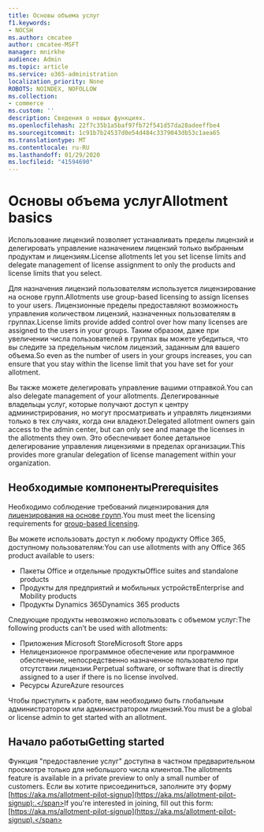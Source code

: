```yaml
---
title: Основы объема услуг
f1.keywords:
- NOCSH
ms.author: cmcatee
author: cmcatee-MSFT
manager: mnirkhe
audience: Admin
ms.topic: article
ms.service: o365-administration
localization_priority: None
ROBOTS: NOINDEX, NOFOLLOW
ms.collection:
- commerce
ms.custom: ''
description: Сведения о новых функциях.
ms.openlocfilehash: 22f7c35b1a5baf97fb72f541d57da28adeeffbe4
ms.sourcegitcommit: 1c91b7b24537d0e54d484c3379043db53c1aea65
ms.translationtype: MT
ms.contentlocale: ru-RU
ms.lasthandoff: 01/29/2020
ms.locfileid: "41594690"
---
```

# <a name="allotment-basics"></a><span data-ttu-id="36d68-103">Основы объема услуг</span><span class="sxs-lookup"><span data-stu-id="36d68-103">Allotment basics</span></span>

<span data-ttu-id="36d68-104">Использование лицензий позволяет устанавливать пределы лицензий и делегировать управление назначением лицензий только выбранным продуктам и лицензиям.</span><span class="sxs-lookup"><span data-stu-id="36d68-104">License allotments let you set license limits and delegate management of license assignment to only the products and license limits that you select.</span></span>

<span data-ttu-id="36d68-105">Для назначения лицензий пользователям используется лицензирование на основе групп.</span><span class="sxs-lookup"><span data-stu-id="36d68-105">Allotments use group-based licensing to assign licenses to your users.</span></span> <span data-ttu-id="36d68-106">Лицензионные пределы предоставляют возможность управления количеством лицензий, назначенных пользователям в группах.</span><span class="sxs-lookup"><span data-stu-id="36d68-106">License limits provide added control over how many licenses are assigned to the users in your groups.</span></span> <span data-ttu-id="36d68-107">Таким образом, даже при увеличении числа пользователей в группах вы можете убедиться, что вы следите за предельным числом лицензий, заданным для вашего объема.</span><span class="sxs-lookup"><span data-stu-id="36d68-107">So even as the number of users in your groups increases, you can ensure that you stay within the license limit that you have set for your allotment.</span></span>

<span data-ttu-id="36d68-108">Вы также можете делегировать управление вашими отправкой.</span><span class="sxs-lookup"><span data-stu-id="36d68-108">You can also delegate management of your allotments.</span></span> <span data-ttu-id="36d68-109">Делегированные владельцы услуг, которые получают доступ к центру администрирования, но могут просматривать и управлять лицензиями только в тех случаях, когда они владеют.</span><span class="sxs-lookup"><span data-stu-id="36d68-109">Delegated allotment owners gain access to the admin center, but can only see and manage the licenses in the allotments they own.</span></span> <span data-ttu-id="36d68-110">Это обеспечивает более детальное делегирование управления лицензиями в пределах организации.</span><span class="sxs-lookup"><span data-stu-id="36d68-110">This provides more granular delegation of license management within your organization.</span></span>

## <a name="prerequisites"></a><span data-ttu-id="36d68-111">Необходимые компоненты</span><span class="sxs-lookup"><span data-stu-id="36d68-111">Prerequisites</span></span>

<span data-ttu-id="36d68-112">Необходимо соблюдение требований лицензирования для [лицензирования на основе групп](https://docs.microsoft.com/azure/active-directory/fundamentals/active-directory-licensing-whatis-azure-portal#licensing-requirements).</span><span class="sxs-lookup"><span data-stu-id="36d68-112">You must meet the licensing requirements for [group-based licensing](https://docs.microsoft.com/azure/active-directory/fundamentals/active-directory-licensing-whatis-azure-portal#licensing-requirements).</span></span>

<span data-ttu-id="36d68-113">Вы можете использовать доступ к любому продукту Office 365, доступному пользователям:</span><span class="sxs-lookup"><span data-stu-id="36d68-113">You can use allotments with any Office 365 product available to users:</span></span>

- <span data-ttu-id="36d68-114">Пакеты Office и отдельные продукты</span><span class="sxs-lookup"><span data-stu-id="36d68-114">Office suites and standalone products</span></span>
- <span data-ttu-id="36d68-115">Продукты для предприятий и мобильных устройств</span><span class="sxs-lookup"><span data-stu-id="36d68-115">Enterprise and Mobility products</span></span>
- <span data-ttu-id="36d68-116">Продукты Dynamics 365</span><span class="sxs-lookup"><span data-stu-id="36d68-116">Dynamics 365 products</span></span>

<span data-ttu-id="36d68-117">Следующие продукты невозможно использовать с объемом услуг:</span><span class="sxs-lookup"><span data-stu-id="36d68-117">The following products can’t be used with allotments:</span></span>

- <span data-ttu-id="36d68-118">Приложения Microsoft Store</span><span class="sxs-lookup"><span data-stu-id="36d68-118">Microsoft Store apps</span></span>
- <span data-ttu-id="36d68-119">Нелицензионное программное обеспечение или программное обеспечение, непосредственно назначенное пользователю при отсутствии лицензии.</span><span class="sxs-lookup"><span data-stu-id="36d68-119">Perpetual software, or software that is directly assigned to a user if there is no license involved.</span></span>
- <span data-ttu-id="36d68-120">Ресурсы Azure</span><span class="sxs-lookup"><span data-stu-id="36d68-120">Azure resources</span></span>

<span data-ttu-id="36d68-121">Чтобы приступить к работе, вам необходимо быть глобальным администратором или администратором лицензий.</span><span class="sxs-lookup"><span data-stu-id="36d68-121">You must be a global or license admin to get started with an allotment.</span></span>

## <a name="getting-started"></a><span data-ttu-id="36d68-122">Начало работы</span><span class="sxs-lookup"><span data-stu-id="36d68-122">Getting started</span></span>

<span data-ttu-id="36d68-123">Функция "предоставление услуг" доступна в частном предварительном просмотре только для небольшого числа клиентов.</span><span class="sxs-lookup"><span data-stu-id="36d68-123">The allotments feature is available in a private preview to only a small number of customers.</span></span> <span data-ttu-id="36d68-124">Если вы хотите присоединиться, заполните эту форму [https://aka.ms/allotment-pilot-signup](https://aka.ms/allotment-pilot-signup):.</span><span class="sxs-lookup"><span data-stu-id="36d68-124">If you're interested in joining, fill out this form: [https://aka.ms/allotment-pilot-signup](https://aka.ms/allotment-pilot-signup).</span></span>
